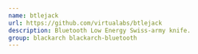 ```yaml
---
name: btlejack
url: https://github.com/virtualabs/btlejack
description: Bluetooth Low Energy Swiss-army knife.
group: blackarch blackarch-bluetooth
---
```

